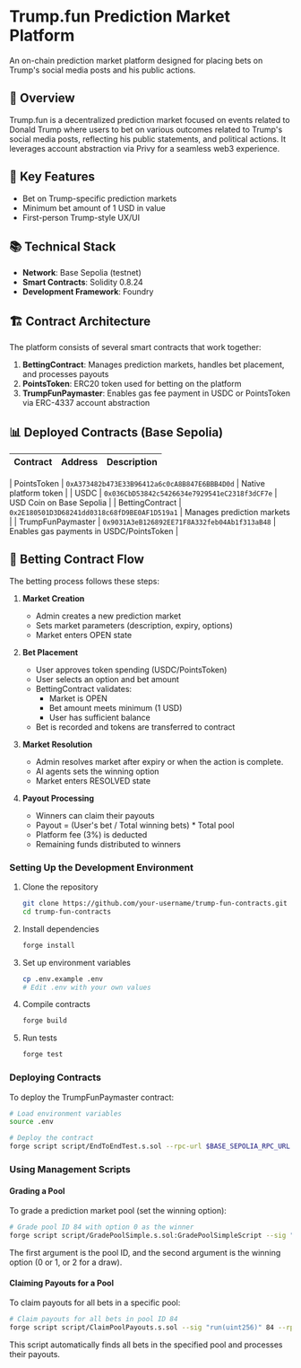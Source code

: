 # Trump.fun Prediction Market Platform

An on-chain prediction market platform designed for placing bets on Trump's social media posts and his public actions.

## 📝 Overview

Trump.fun is a decentralized prediction market focused on events related to Donald Trump where users to bet on various outcomes related to Trump's social media posts, reflecting his public statements, and political actions. It leverages account abstraction via Privy for a seamless web3 experience.

## 🔑 Key Features

- Bet on Trump-specific prediction markets
- Minimum bet amount of 1 USD in value
- First-person Trump-style UX/UI

## 📚 Technical Stack

- **Network**: Base Sepolia (testnet) 
- **Smart Contracts**: Solidity 0.8.24
- **Development Framework**: Foundry

## 🏗️ Contract Architecture

The platform consists of several smart contracts that work together:

1. **BettingContract**: Manages prediction markets, handles bet placement, and processes payouts
2. **PointsToken**: ERC20 token used for betting on the platform
3. **TrumpFunPaymaster**: Enables gas fee payment in USDC or PointsToken via ERC-4337 account abstraction

## 📊 Deployed Contracts (Base Sepolia)

| Contract | Address | Description |
|----------|---------|-------------|

| PointsToken | `0xA373482b473E33B96412a6c0cA8B847E6BBB4D0d` | Native platform token |
| USDC | `0x036CbD53842c5426634e7929541eC2318f3dCF7e` | USD Coin on Base Sepolia |
| BettingContract | `0x2E180501D3D68241dd0318c68fD9BE0AF1D519a1` | Manages prediction markets |
| TrumpFunPaymaster | `0x9031A3eB126892EE71F8A332feb04Ab1f313aB48` | Enables gas payments in USDC/PointsToken |


## 🎲 Betting Contract Flow

The betting process follows these steps:

1. **Market Creation**
   - Admin creates a new prediction market
   - Sets market parameters (description, expiry, options)
   - Market enters OPEN state

2. **Bet Placement**
   - User approves token spending (USDC/PointsToken)
   - User selects an option and bet amount
   - BettingContract validates:
     - Market is OPEN
     - Bet amount meets minimum (1 USD)
     - User has sufficient balance
   - Bet is recorded and tokens are transferred to contract

3. **Market Resolution**
   - Admin resolves market after expiry or when the action is complete.
   - AI agents sets the winning option
   - Market enters RESOLVED state

4. **Payout Processing**
   - Winners can claim their payouts
   - Payout = (User's bet / Total winning bets) * Total pool
   - Platform fee (3%) is deducted
   - Remaining funds distributed to winners


### Setting Up the Development Environment

1. Clone the repository
   ```bash
   git clone https://github.com/your-username/trump-fun-contracts.git
   cd trump-fun-contracts
   ```

2. Install dependencies
   ```bash
   forge install
   ```

3. Set up environment variables
   ```bash
   cp .env.example .env
   # Edit .env with your own values
   ```

4. Compile contracts
   ```bash
   forge build
   ```

5. Run tests
   ```bash
   forge test
   ```

### Deploying Contracts

To deploy the TrumpFunPaymaster contract:

```bash
# Load environment variables
source .env

# Deploy the contract
forge script script/EndToEndTest.s.sol --rpc-url $BASE_SEPOLIA_RPC_URL --private-key $PRIVATE_KEY --broadcast --verify --fork-url $BASE_SEPOLIA_RPC_URL
```

### Using Management Scripts

#### Grading a Pool

To grade a prediction market pool (set the winning option):

```bash
# Grade pool ID 84 with option 0 as the winner
forge script script/GradePoolSimple.s.sol:GradePoolSimpleScript --sig "run(uint256,uint256)" 84 0 --fork-url $BASE_SEPOLIA_RPC_URL --chain base-sepolia --broadcast -vvv
```

The first argument is the pool ID, and the second argument is the winning option (0 or 1, or 2 for a draw).

#### Claiming Payouts for a Pool

To claim payouts for all bets in a specific pool:

```bash
# Claim payouts for all bets in pool ID 84
forge script script/ClaimPoolPayouts.s.sol --sig "run(uint256)" 84 --rpc-url $BASE_SEPOLIA_RPC_URL --chain base-sepolia --broadcast -vvv
```

This script automatically finds all bets in the specified pool and processes their payouts.

